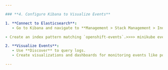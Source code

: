 ```yaml
---

### **4. Configure Kibana to Visualize Events**

1. **Connect to Elasticsearch**:
   - Go to Kibana and navigate to **Management > Stack Management > Index Patterns**.

- Create an index pattern matching `openshift-events`.>>>> minikube event

2. **Visualize Events**:
   - Use **Discover** to query logs.
   - Create visualizations and dashboards for monitoring events like pod creation, errors, and warnings.

---
```

